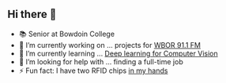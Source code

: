 ## Hi there 👋

- 📚 Senior at Bowdoin College
- 🔭 I’m currently working on ... projects for [WBOR 91.1 FM ](https://github.com/WBOR-91-1-FM/)
- 🌱 I’m currently learning ... [Deep learning for Computer Vision](https://jeovafarias.github.io/Bowdoin-CS3485/)
- 🤔 I’m looking for help with ... finding a full-time job
- ⚡ Fun fact: I have two RFID chips [in my hands](https://students.bowdoin.edu/bowdoin-review/technology/cyborgs-walk-among-us/)
